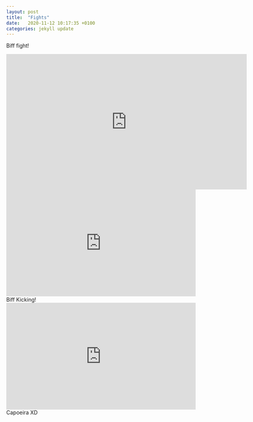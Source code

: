 ```yaml
---
layout: post
title:  "Fights"
date:   2020-11-12 10:17:35 +0100
categories: jekyll update
---
```


Biff fight!
<iframe title="vimeo-player" src="https://player.vimeo.com/video/781040218?h=fa44f76cd8" width="640" height="360" frameborder="0" allowfullscreen></iframe>


<div style="padding:56.25% 0 0 0;position:relative;"><iframe src="https://player.vimeo.com/video/783309884?h=5feb296d67&amp;badge=0&amp;autopause=0&amp;player_id=0&amp;app_id=58479" frameborder="0" allow="autoplay; fullscreen; picture-in-picture" allowfullscreen style="position:absolute;top:0;left:0;width:100%;height:100%;" title="3D Animation - Biff fight 2"></iframe></div><script src="https://player.vimeo.com/api/player.js"></script>
Biff Kicking!


<div style="padding:56.25% 0 0 0;position:relative;"><iframe src="https://player.vimeo.com/video/784006424?h=9a4ff364b2&amp;badge=0&amp;autopause=0&amp;player_id=0&amp;app_id=58479" frameborder="0" allow="autoplay; fullscreen; picture-in-picture" allowfullscreen style="position:absolute;top:0;left:0;width:100%;height:100%;" title="3D Animation - Biff fight 3"></iframe></div><script src="https://player.vimeo.com/api/player.js"></script>
Capoeira XD
